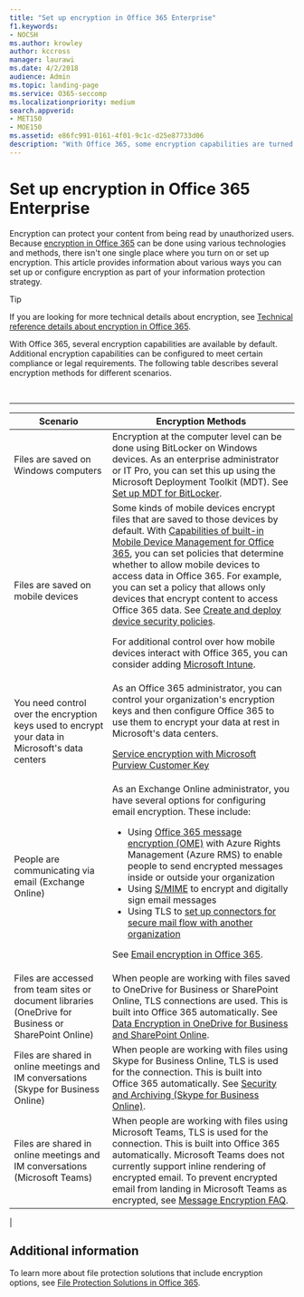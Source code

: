 ```yaml
---
title: "Set up encryption in Office 365 Enterprise"
f1.keywords:
- NOCSH
ms.author: krowley
author: kccross
manager: laurawi
ms.date: 4/2/2018
audience: Admin
ms.topic: landing-page
ms.service: O365-seccomp
ms.localizationpriority: medium
search.appverid:
- MET150
- MOE150
ms.assetid: e86fc991-0161-4f01-9c1c-d25e87733d06
description: "With Office 365, some encryption capabilities are turned on by default; other capabilities can be configured to meet certain compliance or legal requirements."
---
```


# Set up encryption in Office 365 Enterprise

Encryption can protect your content from being read by unauthorized users. Because [encryption in Office 365](encryption.md) can be done using various technologies and methods, there isn't one single place where you turn on or set up encryption. This article provides information about various ways you can set up or configure encryption as part of your information protection strategy.

> [!TIP]
> If you are looking for more technical details about encryption, see [Technical reference details about encryption in Office 365](technical-reference-details-about-encryption.md).

With Office 365, several encryption capabilities are available by default. Additional encryption capabilities can be configured to meet certain compliance or legal requirements. The following table describes several encryption methods for different scenarios.

<br>

****

|Scenario|Encryption Methods|
|---|---|
|Files are saved on Windows computers|Encryption at the computer level can be done using BitLocker on Windows devices. As an enterprise administrator or IT Pro, you can set this up using the Microsoft Deployment Toolkit (MDT). See [Set up MDT for BitLocker](/windows/deployment/deploy-windows-mdt/set-up-mdt-for-bitlocker).|
|Files are saved on mobile devices|Some kinds of mobile devices encrypt files that are saved to those devices by default. With [Capabilities of built-in Mobile Device Management for Office 365](https://support.microsoft.com/office/capabilities-of-built-in-mobile-device-management-for-microsoft-365-a1da44e5-7475-4992-be91-9ccec25905b0), you can set policies that determine whether to allow mobile devices to access data in Office 365. For example, you can set a policy that allows only devices that encrypt content to access Office 365 data. See [Create and deploy device security policies](https://support.microsoft.com/office/create-and-deploy-device-security-policies-d310f556-8bfb-497b-9bd7-fe3c36ea2fd6). <p> For additional control over how mobile devices interact with Office 365, you can consider adding [Microsoft Intune](/mem/intune/fundamentals/setup-steps).|
|You need control over the encryption keys used to encrypt your data in Microsoft's data centers|As an Office 365 administrator, you can control your organization's encryption keys and then configure Office 365 to use them to encrypt your data at rest in Microsoft's data centers. <p> [Service encryption with Microsoft Purview Customer Key](customer-key-overview.md)|
|People are communicating via email (Exchange Online)|As an Exchange Online administrator, you have several options for configuring email encryption. These include: <ul><li>Using [Office 365 message encryption (OME)](set-up-new-message-encryption-capabilities.md) with Azure Rights Management (Azure RMS) to enable people to send encrypted messages inside or outside your organization</li><li>Using [S/MIME](/exchange/security-and-compliance/smime-exo/smime-exo) to encrypt and digitally sign email messages</li><li>Using TLS to [set up connectors for secure mail flow with another organization](/exchange/mail-flow-best-practices/use-connectors-to-configure-mail-flow/set-up-connectors-for-secure-mail-flow-with-a-partner)</li></ul> <p> See [Email encryption in Office 365](./email-encryption.md).|
|Files are accessed from team sites or document libraries (OneDrive for Business or SharePoint Online)|When people are working with files saved to OneDrive for Business or SharePoint Online, TLS connections are used. This is built into Office 365 automatically. See [Data Encryption in OneDrive for Business and SharePoint Online](./data-encryption-in-odb-and-spo.md).|
|Files are shared in online meetings and IM conversations (Skype for Business Online)|When people are working with files using Skype for Business Online, TLS is used for the connection. This is built into Office 365 automatically. See [Security and Archiving (Skype for Business Online)](/office365/servicedescriptions/skype-for-business-online-service-description/skype-for-business-online-features).|
|Files are shared in online meetings and IM conversations (Microsoft Teams)|When people are working with files using Microsoft Teams, TLS is used for the connection. This is built into Office 365 automatically. Microsoft Teams does not currently support inline rendering of encrypted email. To prevent encrypted email from landing in Microsoft Teams as encrypted, see [Message Encryption FAQ](./ome-faq.yml#can-i-automatically-remove-encryption-on-incoming-and-outgoing-mail-).|
|

## Additional information

To learn more about file protection solutions that include encryption options, see [File Protection Solutions in Office 365](https://www.microsoft.com/download/details.aspx?id=55523).
